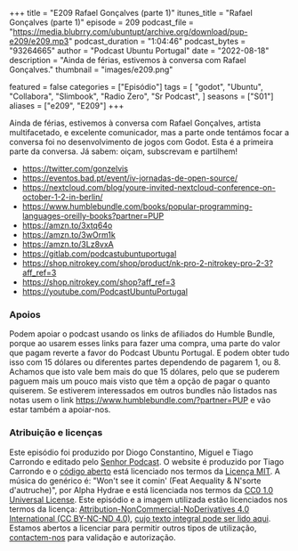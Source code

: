 +++
title = "E209 Rafael Gonçalves (parte 1)"
itunes_title = "Rafael Gonçalves (parte 1)"
episode = 209
podcast_file = "https://media.blubrry.com/ubuntupt/archive.org/download/pup-e209/e209.mp3"
podcast_duration = "1:04:46"
podcast_bytes = "93264665"
author = "Podcast Ubuntu Portugal"
date = "2022-08-18"
description = "Ainda de férias, estivemos à conversa com Rafael Gonçalves."
thumbnail = "images/e209.png"

featured = false
categories = ["Episódio"]
tags = [
  "godot",
  "Ubuntu",
  "Collabora",
  "Slimbook",
  "Radio Zero",
  "Sr Podcast",
]
seasons = ["S01"]
aliases = ["e209", "E209"]
+++

Ainda de férias, estivemos à conversa com Rafael Gonçalves, artista multifacetado, e excelente comunicador, mas a parte onde tentámos focar a conversa foi no desenvolvimento de jogos com Godot. Esta é a primeira parte da conversa.
Já sabem: oiçam, subscrevam e partilhem!

* https://twitter.com/gonzelvis
* https://eventos.bad.pt/event/iv-jornadas-de-open-source/
* https://nextcloud.com/blog/youre-invited-nextcloud-conference-on-october-1-2-in-berlin/
* https://www.humblebundle.com/books/popular-programming-languages-oreilly-books?partner=PUP
* https://amzn.to/3xtq64o
* https://amzn.to/3wOrm1k
* https://amzn.to/3Lz8vxA
* https://gitlab.com/podcastubuntuportugal
* https://shop.nitrokey.com/shop/product/nk-pro-2-nitrokey-pro-2-3?aff_ref=3
* https://shop.nitrokey.com/shop?aff_ref=3
* https://youtube.com/PodcastUbuntuPortugal


### Apoios
Podem apoiar o podcast usando os links de afiliados do Humble Bundle, porque ao usarem esses links para fazer uma compra, uma parte do valor que pagam reverte a favor do Podcast Ubuntu Portugal.
E podem obter tudo isso com 15 dólares ou diferentes partes dependendo de pagarem 1, ou 8.
Achamos que isto vale bem mais do que 15 dólares, pelo que se puderem paguem mais um pouco mais visto que têm a opção de pagar o quanto quiserem.
Se estiverem interessados em outros bundles não listados nas notas usem o link https://www.humblebundle.com/?partner=PUP e vão estar também a apoiar-nos.

### Atribuição e licenças
Este episódio foi produzido por Diogo Constantino, Miguel e Tiago Carrondo e editado pelo [Senhor Podcast](https://senhorpodcast.pt/).
O website é produzido por Tiago Carrondo e o [código aberto](https://gitlab.com/podcastubuntuportugal/website) está licenciado nos termos da [Licença MIT](https://gitlab.com/podcastubuntuportugal/website/main/LICENSE).
A música do genérico é: "Won't see it comin' (Feat Aequality & N'sorte d'autruche)", por Alpha Hydrae e está licenciada nos termos da [CC0 1.0 Universal License](https://creativecommons.org/publicdomain/zero/1.0/).
Este episódio e a imagem utilizada estão licenciados nos termos da licença: [Attribution-NonCommercial-NoDerivatives 4.0 International (CC BY-NC-ND 4.0)](https://creativecommons.org/licenses/by-nc-nd/4.0/), [cujo texto integral pode ser lido aqui](https://creativecommons.org/licenses/by-nc-nd/4.0/legalcode). Estamos abertos a licenciar para permitir outros tipos de utilização, [contactem-nos](https://podcastubuntuportugal.org/contactos) para validação e autorização.

